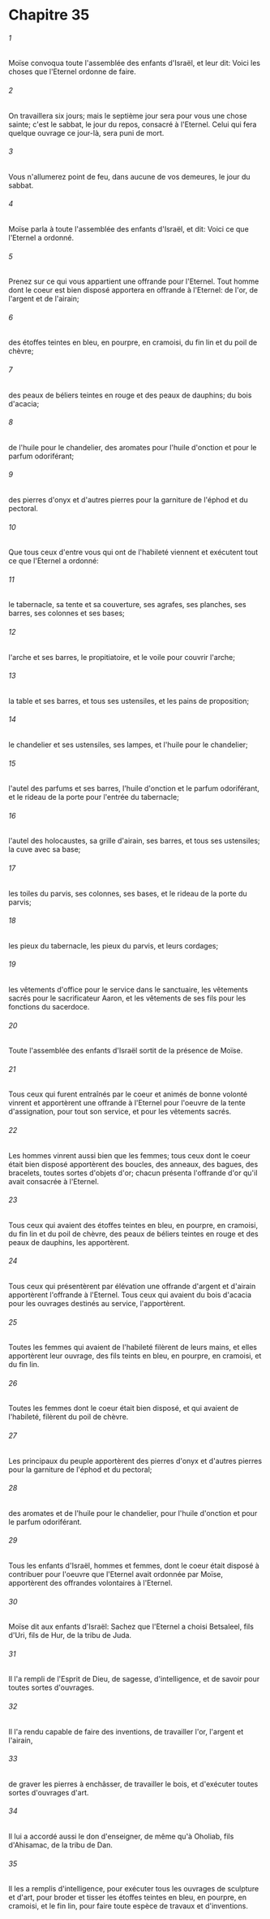 # Chapitre 35

###### 1
Moïse convoqua toute l'assemblée des enfants d'Israël, et leur dit: Voici les choses que l'Eternel ordonne de faire.
###### 2
On travaillera six jours; mais le septième jour sera pour vous une chose sainte; c'est le sabbat, le jour du repos, consacré à l'Eternel. Celui qui fera quelque ouvrage ce jour-là, sera puni de mort.
###### 3
Vous n'allumerez point de feu, dans aucune de vos demeures, le jour du sabbat.
###### 4
Moïse parla à toute l'assemblée des enfants d'Israël, et dit: Voici ce que l'Eternel a ordonné.
###### 5
Prenez sur ce qui vous appartient une offrande pour l'Eternel. Tout homme dont le coeur est bien disposé apportera en offrande à l'Eternel: de l'or, de l'argent et de l'airain;
###### 6
des étoffes teintes en bleu, en pourpre, en cramoisi, du fin lin et du poil de chèvre;
###### 7
des peaux de béliers teintes en rouge et des peaux de dauphins; du bois d'acacia;
###### 8
de l'huile pour le chandelier, des aromates pour l'huile d'onction et pour le parfum odoriférant;
###### 9
des pierres d'onyx et d'autres pierres pour la garniture de l'éphod et du pectoral.
###### 10
Que tous ceux d'entre vous qui ont de l'habileté viennent et exécutent tout ce que l'Eternel a ordonné:
###### 11
le tabernacle, sa tente et sa couverture, ses agrafes, ses planches, ses barres, ses colonnes et ses bases;
###### 12
l'arche et ses barres, le propitiatoire, et le voile pour couvrir l'arche;
###### 13
la table et ses barres, et tous ses ustensiles, et les pains de proposition;
###### 14
le chandelier et ses ustensiles, ses lampes, et l'huile pour le chandelier;
###### 15
l'autel des parfums et ses barres, l'huile d'onction et le parfum odoriférant, et le rideau de la porte pour l'entrée du tabernacle;
###### 16
l'autel des holocaustes, sa grille d'airain, ses barres, et tous ses ustensiles; la cuve avec sa base;
###### 17
les toiles du parvis, ses colonnes, ses bases, et le rideau de la porte du parvis;
###### 18
les pieux du tabernacle, les pieux du parvis, et leurs cordages;
###### 19
les vêtements d'office pour le service dans le sanctuaire, les vêtements sacrés pour le sacrificateur Aaron, et les vêtements de ses fils pour les fonctions du sacerdoce.
###### 20
Toute l'assemblée des enfants d'Israël sortit de la présence de Moïse.
###### 21
Tous ceux qui furent entraînés par le coeur et animés de bonne volonté vinrent et apportèrent une offrande à l'Eternel pour l'oeuvre de la tente d'assignation, pour tout son service, et pour les vêtements sacrés.
###### 22
Les hommes vinrent aussi bien que les femmes; tous ceux dont le coeur était bien disposé apportèrent des boucles, des anneaux, des bagues, des bracelets, toutes sortes d'objets d'or; chacun présenta l'offrande d'or qu'il avait consacrée à l'Eternel.
###### 23
Tous ceux qui avaient des étoffes teintes en bleu, en pourpre, en cramoisi, du fin lin et du poil de chèvre, des peaux de béliers teintes en rouge et des peaux de dauphins, les apportèrent.
###### 24
Tous ceux qui présentèrent par élévation une offrande d'argent et d'airain apportèrent l'offrande à l'Eternel. Tous ceux qui avaient du bois d'acacia pour les ouvrages destinés au service, l'apportèrent.
###### 25
Toutes les femmes qui avaient de l'habileté filèrent de leurs mains, et elles apportèrent leur ouvrage, des fils teints en bleu, en pourpre, en cramoisi, et du fin lin.
###### 26
Toutes les femmes dont le coeur était bien disposé, et qui avaient de l'habileté, filèrent du poil de chèvre.
###### 27
Les principaux du peuple apportèrent des pierres d'onyx et d'autres pierres pour la garniture de l'éphod et du pectoral;
###### 28
des aromates et de l'huile pour le chandelier, pour l'huile d'onction et pour le parfum odoriférant.
###### 29
Tous les enfants d'Israël, hommes et femmes, dont le coeur était disposé à contribuer pour l'oeuvre que l'Eternel avait ordonnée par Moïse, apportèrent des offrandes volontaires à l'Eternel.
###### 30
Moïse dit aux enfants d'Israël: Sachez que l'Eternel a choisi Betsaleel, fils d'Uri, fils de Hur, de la tribu de Juda.
###### 31
Il l'a rempli de l'Esprit de Dieu, de sagesse, d'intelligence, et de savoir pour toutes sortes d'ouvrages.
###### 32
Il l'a rendu capable de faire des inventions, de travailler l'or, l'argent et l'airain,
###### 33
de graver les pierres à enchâsser, de travailler le bois, et d'exécuter toutes sortes d'ouvrages d'art.
###### 34
Il lui a accordé aussi le don d'enseigner, de même qu'à Oholiab, fils d'Ahisamac, de la tribu de Dan.
###### 35
Il les a remplis d'intelligence, pour exécuter tous les ouvrages de sculpture et d'art, pour broder et tisser les étoffes teintes en bleu, en pourpre, en cramoisi, et le fin lin, pour faire toute espèce de travaux et d'inventions.
